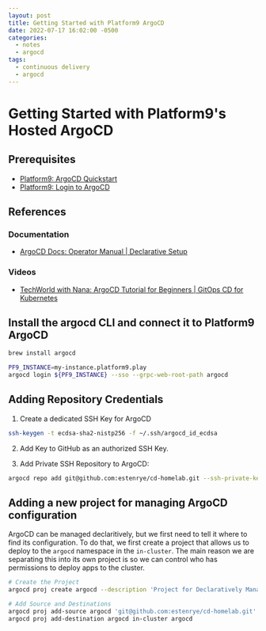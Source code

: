 ```yaml
---
layout: post
title: Getting Started with Platform9 ArgoCD
date: 2022-07-17 16:02:00 -0500
categories:
  - notes
  - argocd
tags:
  - continuous delivery
  - argocd
---
```


# Getting Started with Platform9's Hosted ArgoCD

## Prerequisites

- [Platform9: ArgoCD Quickstart](https://platform9.com/docs/argo/argocd-quickstart)
- [Platform9: Login to ArgoCD](https://platform9.com/docs/argo/login-to-argocd)

## References

### Documentation

- [ArgoCD Docs: Operator Manual | Declarative Setup](https://argo-cd.readthedocs.io/en/stable/operator-manual/declarative-setup)

### Videos

- [TechWorld with Nana: ArgoCD Tutorial for Beginners | GitOps CD for Kubernetes](https://youtu.be/MeU5_k9ssrs)
## Install the argocd CLI and connect it to Platform9 ArgoCD

```bash
brew install argocd

PF9_INSTANCE=my-instance.platform9.play
argocd login ${PF9_INSTANCE} --sso --grpc-web-root-path argocd
```

## Adding Repository Credentials

1. Create a dedicated SSH Key for ArgoCD

```bash
ssh-keygen -t ecdsa-sha2-nistp256 -f ~/.ssh/argocd_id_ecdsa
```

2. Add Key to GitHub as an authorized SSH Key.

3. Add Private SSH Repository to ArgoCD:

```bash
argocd repo add git@github.com:estenrye/cd-homelab.git --ssh-private-key-path ~/.ssh/argocd_id_ecdsa
```

## Adding a new project for managing ArgoCD configuration

ArgoCD can be managed declaritively, but we first need to tell it where to find 
its configuration.  To do that, we first create a project that allows us to
deploy to the `argocd` namespace in the `in-cluster`.  The main reason we are
separating this into its own project is so we can control who has permissions
to deploy apps to the cluster.

```bash
# Create the Project
argocd proj create argocd --description 'Project for Declaratively Managing ArgoCD'

# Add Source and Destinations
argocd proj add-source argocd 'git@github.com:estenrye/cd-homelab.git'
argocd proj add-destination argocd in-cluster argocd
```

